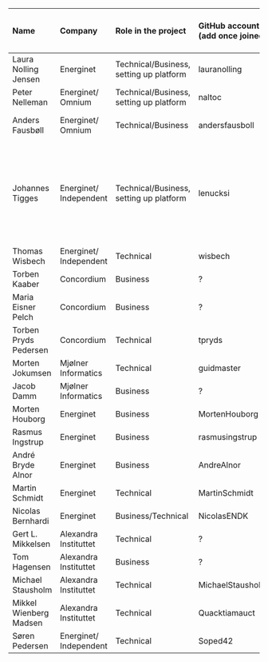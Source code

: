 | Name                    | Company 		            | Role in the project 					          | GitHub account (add once joined)  | Email Address                   | 2FA active 	| Skills and Experiences they can offer |
| :---------------------- | :---------------------- | :-------------------------------------- |  :------------------------------- | :------------------------------ | :---------- | :------------------------------------ |
| Laura Nolling Jensen    | Energinet 		          | Technical/Business, setting up platform | lauranolling				              | lau@energinet.dk	              | Y           |		                                    |
| Peter Nelleman	        | Energinet/ Omnium	      | Technical/Business, setting up platform	| naltoc				                    | pn@omnium.dk	                  |	N	          |		                                    |
| Anders Fausbøll	        | Energinet/ Omnium	      | Technical/Business	| andersfausboll                    | af@omnium.dk	                  |	Y	          | Political magic, from bits to board		                                    |
| Johannes Tigges         |  Energinet/ Independent | Technical/Business, setting up platform	| lenucksi				                  | johannes@g.johannestigges.de    | Y           |	InnerSource, FOSS, Open Source, Being th devils advocate, Async work approaches, Foundation contacts	                                    |
| Thomas Wisbech 	        | Energinet/ Independent  | Technical						                    | wisbech				                    | xthow@energinet.dk	            | Y           |		                                    |
| Torben Kaaber  	        | Concordium		          | Business  		                          | ?					                        | tka@concordium.com	            | ?           |		                                    |
| Maria Eisner Pelch      | Concordium		          | Business					                      | ?                                 | mep@concordium.com              |	?	          |		                                    |
| Torben Pryds Pedersen	  | Concordium		          | Technical 		                          | tpryds					                  | tp@concordium.com	              | Y		        |		                                    |
| Morten Jokumsen 	      | Mjølner Informatics	    | Technical 						                  | guidmaster				                | mjo@mjolner.dk	                | Y		        |		                                    |
| Jacob Damm 		          | Mjølner Informatics	    | Business 						                    | ?					                        | jda@mjolner.dk	                | ?		        |		                                    |
| Morten Houborg	        | Energinet		            | Business 						                    | MortenHouborg				              | mhu@energinet.dk	              | Y		        |		                                    |
| Rasmus Ingstrup	        | Energinet		            | Business 	                              | rasmusingstrup			              | rti@energinet.dk	              | N		        |		                                    |
| André Bryde Alnor    	  | Energinet		            | Business  			                        | AndreAlnor                        | ach@energinet.dk	              | ?		        |		                                    |
| Martin Schmidt 	        | Energinet		            | Technical 						                  | MartinSchmidt				              | mcs@energinet.dk	              | Y	          |		                                    |
| Nicolas Bernhardi   	  | Energinet	              | Business/Technical                      | NicolasENDK	                      | nba@energinet.dk	              | Y	          |		                                    |
| Gert L. Mikkelsen   	  | Alexandra Instituttet	  | Technical                               | ?	                                | gert.l.mikkelsen@alexandra.dk	  | ?	          |		                                    |
| Tom Hagensen	          | Alexandra Instituttet	  | Business                                | ?	                                | tom.hagensen@alexandra.dk	      | ?	          |		                                    |
| Michael Stausholm	      | Alexandra Instituttet	  | Technical                               | MichaelStausholm                  | michael.stausholm@alexandra.dk  |	?	          |		                                    |
| Mikkel Wienberg Madsen  | Alexandra Instituttet	  | Technical 			                        | Quacktiamauct                     | mikkel.wienberg@alexandra.dk    | ?		        |		                                    |
| Søren Pedersen          | Energinet/ Independent  | Technical                               | Soped42                           | xsrpe@energinet.dk              | ?           |		                                    |
